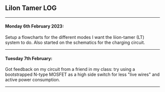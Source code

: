 ## LiIon Tamer LOG

---

#### Monday 6th February 2023:
Setup a flowcharts for the different modes I want the liion-tamer (LT) system to do. Also started on the schematics for the charging circuit.  

---

#### Tuesday 7th February:
Got feedback on my circuit from a friend in my class: try using a bootstrapped N-type MOSFET as a high side switch for less "live wires" and active power consumption. 

---
